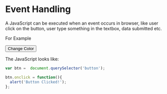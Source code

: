 # Event Handling
A JavaScript can be executed when an event occurs in browser, like user click on the button, user type something in the textbox, data submitted etc.

For Example

<button>Change Color</button>

The JavaScript looks like:
```js
var btn =  document.querySelector('button');

btn.onclick = function(){
  alert('Button Clicked!');
};
```
